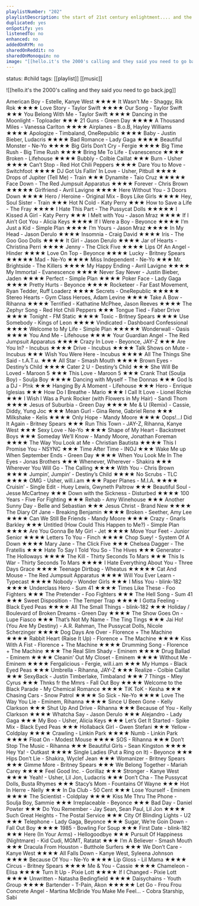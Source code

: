```yaml
---
playlistNumber: "202"
playlistDescription: the start of 21st century enlightment.... and the period when i was born.
duplicated: yes
onSpotify: yes
listenedTo: no
enhanced: no
addedOnRYM: no
sharedOnReddit: no
sharedOnMonoquin: no
image: "[[hello.it's the 2000's calling and they said you need to go back.jpg]]"
---
```

status: #child 
tags: [[playlist]] [[music]] 

![[hello.it's the 2000's calling and they said you need to go back.jpg]]

American Boy - Estelle, Kanye West ★★★★
It Wasn’t Me - Shaggy, Rik Rok ★★★★
Love Story - Taylor Swift ★★★★
Our Song - Taylor Swift ★★★
You Belong With Me - Taylor Swift ★★★★
Dancing in the Moonlight - Toploader ★★★
21 Guns - Green Day ★★★★
A Thousand Miles - Vanessa Carlton ★★★★
Airplanes - B.o.B, Hayley Williams ★★★★
Apologize - Timbaland, OneRepublic ★★★★
Baby - Justin Bieber, Ludacris ★★★★
Bad Romance - Lady Gaga ★★★★
Beautiful Monster - Ne-Yo ★★★★
Big Girls Don’t Cry - Fergie ★★★★
Big Time Rush - Big Time Rush ★★★★
Bring Me To Life - Evanescence ★★★★ 
Broken - Lifehouse ★★★★
Bubbly - Colbie Caillat ★★★
Burn - Usher ★★★★
Can’t Stop - Red Hot Chili Peppers ★★★★
Dare You to Move - Switchfoot ★★★★
DJ Got Us Fallin’ In Love - Usher, Pitbull ★★★★
Drops of Jupiter (Tell Me) - Train ★★★
Dynamite - Taio Cruz ★★★★★
Face Down - The Red Jumpsuit Apparatus ★★★★
Forever - Chris Brown ★★★★★
Girlfriend - Avril Lavigne ★★★★
Here Without You - 3 Doors Down ★★★★
Hero / Heroine - Original Mix - Boys Like Girls ★★★★
Hey, Soul Sister - Train ★★★
Hot N Cold - Katy Perry ★★★
How to Save a Life - The Fray ★★★★
I Hate This Part - The Pussycat Dolls ★★★★★
I Kissed A Girl - Katy Perry ★★★
I Melt with You - Jason Mraz ★★★★
If I Ain’t Got You - Alicia Keys ★★★★
If I Were a Boy - Beyonce ★★★★
I’m Just a Kid - Simple Plan ★★★★
I’m Yours - Jason Mraz ★★★★
In My Head - Jason Derulo ★★★★
Insomnia - Craig David ★★★★
Iris - The Goo Goo Dolls ★★★★
It Girl - Jason Derulo ★★★★
Jar of Hearts - Christina Perri ★★★★
Jenny - The Click Five ★★★★
Lips Of An Angel - Hinder ★★★★
Love On Top - Beyonce ★★★★
Lucky - Britney Spears ★★★★★
Mad - Ne-Yo ★★★★
Miss Independent - Ne-Yo ★★★
Mr. Brightside - The Killers ★★★★
My Happy Ending - Avril Lavigne ★★★★
My Immortal - Evanescence ★★★★
Never Say Never - Justin Bieber, Jaden ★★★★
Perfect - Simple Plan ★★★★
Poker Face - Lady Gaga ★★★★
Pretty Hurts - Beyonce ★★★★
Rocketeer - Far East Movement, Ryan Tedder, Ruff Loaderz ★★★★
Secrets - OneRepublic ★★★★★
Stereo Hearts - Gym Class Heroes, Adam Levine ★★★★
Take A Bow - Rihanna ★★★★
Terrified - Kathatine McPhee, Jason Reeves ★★★★
The Zephyr Song - Red Hot Chili Peppers ★★★
Tongue Tied - Faber Drive ★★★★
Tonight - FM Static ★★★★
Toxic - Britney Spears ★★★★
Use Somebody - Kings of Leon ★★★★
Vindicated - Dashboard Confessional ★★★★
Welcome to My Life - Simple Plan ★★★★★
Wonderwall - Oasis ★★★★
You And Me - Lifehouse ★★★★
Your Guardian Angel - The Red Jumpsuit Apparatus ★★★★
Crazy In Love - Beyonce, JAY-Z ★★★
Are You In? - Incubus ★★★★
Drive - Incubus ★★★★
Talk Shows on Mute - Incubus ★★★
Wish You Were Here - Incubus ★★★★
All The Things She Said - t.A.T.u. ★★★
All Star - Smash Mouth ★★★★
Brown Eyes - Destiny’s Child ★★★★
Cater 2 U - Destiny’s Child ★★★
She Will Be Loved - Maroon 5 ★★★
This Love - Maroon 5 ★★★
Crank That (Soulja Boy) - Soulja Boy ★★★★
Dancing with Myself - The Donnas ★★★
God Is a DJ - P!nk ★★★
Hanging By A Moment - Lifehouse ★★★
Hero - Enrique Iglesias ★★★
How Do I Breathe - Mario ★★★
I Call It Love - Lionel Richie ★★★
I Wish I Was a Punk Rocker (with Flowers in My Hair) - Sandi Thom ★★★★
Jesus of Suburbia - Green Day ★★★★
Me & U (Remix) - Cassie, Diddy, Yung Joc ★★★
Mean Gurl - Gina Rene, Gabriel Rene ★★★
Milkshake - Kelis ★★★★
Only Hope - Mandy Moore ★★★★
Oops!...I Did It Again - Britney Spears ★★★
Run This Town - JAY-Z, Rihanna, Kanye West ★★★
Sexy Love - Ne-Yo ★★★★
Shape of My Heart - Backstreet Boys ★★★
Someday We’ll Know - Mandy Moore, Jonathan Foreman ★★★★
The Way You Look at Me - Christian Bautista ★★★★
This I Promise You - NSYNC ★★★
Time After Time - INOJ ★★★
Wake Me up When September Ends - Green Day ★★★★
When You Look Me In The Eyes - Jonas Brothers ★★★
Whenever, Wherever - Shakira ★★★
Wherever You Will Go - The Calling ★★★★
With You - Chris Brown ★★★★
Jumpin’, Jumpin’ - Destiny’s Child ★★★★
No Scrubs - TLC ★★★★
OMG - Usher, will.i.am ★★★
Paper Planes - M.I.A. ★★★★
Cruisin’ - Single Edit - Huey Lewis, Gwyneth Paltrow ★★★
Beautiful Soul - Jesse McCartney ★★★
Down with the Sickness - Disturbed ★★★★
100 Years - Five For Fighting ★★★
Rehab - Amy Winehouse ★★★
Another Sunny Day - Belle and Sebastian ★★★
Jesus Christ - Brand New ★★★★
The Diary Of Jane - Breaking Benjamin ★★★★
Broken - Seether, Amy Lee ★★★★
Can We Still Be Friends - Mandy Moore ★★★★
Crazy - Gnarls Barkley ★★★
Untitled (How Could This Happen to Me?) - Simple Plan ★★★★
Are You Gonna Be My Girl - Jet ★★★★
Move Your Feet - Junior Senior ★★★★
Letters To You - Finch ★★★★
Chop Suey! - System Of A Down ★★★★
Mary Jane - The Click Five ★★★
Chelsea Dagger - The Fratellis ★★★
Hate To Say I Told You So - The Hives ★★★
Generator - The Holloways ★★★★
The Kill - Thirty Seconds To Mars ★★★
This Is War - Thirty Seconds To Mars ★★★★
I Hate Everything About You - Three Days Grace ★★★★
Teenage Dirtbag - Wheatus ★★★★★
Cat And Mouse - The Red Jumpsuit Apparatus ★★★★
Will You Ever Learn - Typecast ★★★★
Nobody - Wonder Girls ★★★
I Miss You - blink-182 ★★★★
Underclass Hero - Sum 41 ★★★★
Times Like These - Foo Fighters ★★★
The Pretender - Foo Fighters ★★★
The Hell Song - Sum 41 ★★★
Sweet Disposition - The Temper Trap ★★★★
I Gotta Feeling - Black Eyed Peas ★★★★
All The Small Things - blink-182 ★★★
Holiday / Boulevard of Broken Dreams - Green Day ★★★★
The Show Goes On - Lupe Fiasco ★★★
That’s Not My Name - The Ting Tings ★★★
Jai Ho! (You Are My Destiny) - A.R. Rahman, The Pussycat Dolls, Nicole Scherzinger ★★★★
Dog Days Are Over - Florence + The Machine ★★★★
Rabbit Heart (Raise It Up) - Florence + The Machine ★★★★
Kiss With A Fist - Florence + The Machine ★★★★
Drumming Song - Florence + The Machine ★★★
The Real Slim Shady - Eminem ★★★★
Drug Ballad - Eminem ★★★★
Cleanin’ Out My Closet - Eminem ★★★★
Without Me - Eminem ★★★★
Fergalicious - Fergie, will.i.am ★★★
My Humps - Black Eyed Peas ★★★
Umbrella - Rihanna, JAY-Z ★★★
Realize - Colbie Caillat ★★★
SexyBack - Justin Timberlake, Timbaland ★★★
7 Things - Mley Cyrus ★★★
Thnks fr the Mmrs - Fall Out Boy ★★★★
Welcome to the Black Parade - My Chemical Romance ★★★★
TiK ToK - Kesha ★★★
Chasing Cars - Snow Patrol ★★★★
So Sick - Ne-Yo ★★★★
Love The Way You Lie - Eminem, Rihanna ★★★★
Since U Been Gone - Kelly Clarkson ★★★
Shut Up And Drive - Rihanna ★★★
Because of You - Kelly Clarkson ★★★★
Whatcha Say - Jason Derulo ★★★
Alejandro - Lady Gaga ★★★
My Boo - Usher, Alicia Keys ★★★
Let’s Get It Started - Spike Mix - Black Eyed Peas ★★★
Hollaback Girl - Gwen Stefani ★★★
Yellow - Coldplay ★★★★
Crawling - Linkin Park ★★★★
Numb - Linkin Park ★★★★
Float On - Modest Mouse ★★★★
SOS - Rihanna ★★★
Don’t Stop The Music - Rihanna ★★★
Beautiful Girls - Sean Kingston ★★★★
Hey Ya! - Outkast ★★★★
Single Ladies (Put a Ring on It) - Beyonce ★★★
Hips Don’t Lie - Shakira, Wyclef Jean ★★★
Womanizer - Britney Spears ★★★
Gimme More - Britney Spears ★★★
We Belong Together - Mariah Carey ★★★★
Feel Good Inc. - Gorillaz ★★★
Stronger - Kanye West ★★★★
Yeah! - Usher, Lil Jon, Ludacris ★★★
Don’t Cha - The Pussycat Dolls, Busta Rhymes ★★★
Stacy’s Mom - Fountains Of Wayne ★★★
Hot In Herre - Nelly ★★★
In Da Club - 50 Cent ★★★
Lose Yourself - Eminem ★★★★
The Scientist - Coldplay ★★★★
Kiss Me Thru The Phone - Soulja Boy, Sammie ★★★
Irreplaceable - Beyonce ★★★
Bad Day - Daniel Powter ★★★
Do You Remember - Jay Sean, Sean Paul, Lil Jon ★★★★
Such Great Heights - The Postal Service ★★★
City Of Blinding Lights - U2 ★★★
Telephone - Lady Gaga, Beyonce ★★★
Sugar, We’re Goin Down - Fall Out Boy ★★★★
1985 - Bowling For Soup ★★★
First Date - blink-182 ★★★
Here (In Your Arms) - Hellogoodbye ★★★
Pursuit Of Happiness (Nightmare) - Kid Cudi, MGMT, Ratatat ★★★
I’m A Believer - Smash Mouth ★★★
Dracula From Houston - Butthole Surfers ★★★
We Don’t Care - Kanye West ★★★★
All Falls Down - Kanye West, Syleena Johnson ★★★★
Because Of You - Ne-Yo ★★★★
Lip Gloss - Lil Mama ★★★★
Circus - Britney Spears ★★★★
Me & You - Cassie ★★★★
Chameleon - Elisa ★★★★
Turn It Up - Pixie Lott ★★★★
If I Changed - Pixie Lott ★★★★
Unwritten - Natasha Bedingfield ★★★★
Daisychains - Youth Group ★★★★
Bartender - T-Pain, Akon ★★★★★
Let Go - Frou Frou
Concrete Angel - Martina McBride
You Make Me Feel… - Cobra Starship, Sabi
